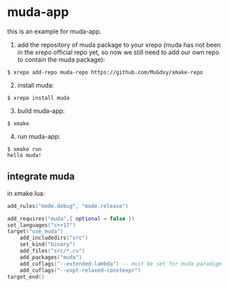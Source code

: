 # muda-app

this is an example for muda-app.

1. add the repository of muda package to your xrepo (muda has not been in the xrepo official repo yet, so now we still need to add our own repo to contain the muda package):

```shell
$ xrepo add-repo muda-repo https://github.com/MuGdxy/xmake-repo
```

2. install muda:

```shell
$ xrepo install muda
```

3. build muda-app:

```shell
$ xmake
```
4. run muda-app:

```shell
$ xmake run
hello muda!
```

## integrate muda

in xmake.lua:

```lua
add_rules("mode.debug", "mode.release")

add_requires("muda",{ optional = false })
set_languages("c++17")
target("use_muda")
    add_includedirs("src")
    set_kind("binary")
    add_files("src/*.cu")
    add_packages("muda")
    add_cuflags("--extended-lambda") -- must be set for muda paradigm
    add_cuflags("--expt-relaxed-constexpr")
target_end()
```

